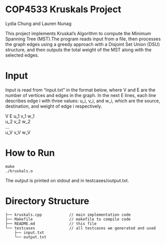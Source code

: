 # COP4533 Kruskals Project
Lydia Chung and Lauren Nunag

This project implements Kruskal’s Algorithm to compute the Minimum Spanning Tree (MST).The program reads input from a file, then processes the graph edges using a greedy approach with a Disjoint Set Union (DSU) structure, and then outputs the total weight of the MST along with the selected edges. 

# Input 
Input is read from “input.txt” in the format below, where V and E are the number of vertices and edges in the graph. In the next E lines, each line describes edge i with three values: u_i, v_i, and w_i, which are the source, destination, and weight of edge i respectively.

V E
u_1 v_1 w_1  
u_2 v_2 w_2  
…  
u_V v_V w_V


# How to Run
```
make
./kruskals.o
```
The output is printed on stdout and in testcases/output.txt.

# Directory Structure
```
├── kruskals.cpp            // main implementation code
├── Makefile                // makefile to compile code
├── README.md               // this file
└── testcases               // all testcases we generated and used
    ├── input.txt
    └── output.txt
```
